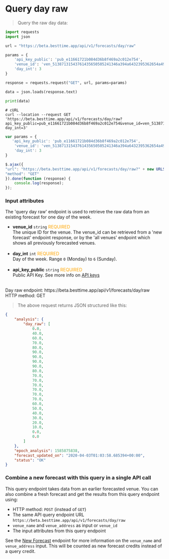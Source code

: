 # Query day raw

> Query the raw day data:

```python
import requests
import json

url = "https://beta.besttime.app/api/v1/forecasts/day/raw"

params = {
    'api_key_public': 'pub_e11661721b084d36b8f469a2c012e754',
    'venue_id': 'ven_51387131543761435650505241346a394a6432395362654a496843',
    'day_int': 3
}

response = requests.request("GET", url, params=params)

data = json.loads(response.text)

print(data)
```

```shell
# cURL
curl --location --request GET 'https://beta.besttime.app/api/v1/forecasts/day/raw?api_key_public=pub_e11661721b084d36b8f469a2c012e754&venue_id=ven_51387131543761435650505241346a394a6432395362654a496843&
day_int=3'
```

```javascript
var params = {
   'api_key_public': 'pub_e11661721b084d36b8f469a2c012e754',
    'venue_id': 'ven_51387131543761435650505241346a394a6432395362654a496843',
    'day_int': 3
}

$.ajax({
"url": "https://beta.besttime.app/api/v1/forecasts/day/raw?" + new URLSearchParams(params),
"method": "GET"
}).done(function (response) {
    console.log(response);
});
```

### Input attributes

The 'query day raw' endpoint is used to retrieve the raw data from an existing forecast for one day of the week.

- **venue_id** `string` <span style="color:orange">REQUIRED</span>  
 The unique ID for the venue. The venue_id can be retrieved from a 'new forecast' endpoint response, or by the 'all venues' endpoint which shows all previously forecasted venues.  
 &nbsp; 
- **day_int** `int` <span style="color:orange">REQUIRED</span>  
 Day of the week. Range `0` (Monday) to `6` (Sunday).  
 &nbsp; 
- **api_key_public** `string` <span style="color:orange">REQUIRED</span>  
 Public API Key. See more info on [API keys](#api-keys)  
 &nbsp; 

<aside class="notice">
Day raw endpoint: https://beta.besttime.app/api/v1/forecasts/day/raw
</aside>

<aside class="notice">
HTTP method: GET
</aside>

> The above request returns JSON structured like this:

```json
{
    "analysis": {
        "day_raw": [
            0.0,
            40.0,
            60.0,
            70.0,
            80.0,
            90.0,
            90.0,
            90.0,
            90.0,
            80.0,
            70.0,
            70.0,
            70.0,
            70.0,
            70.0,
            70.0,
            60.0,
            50.0,
            40.0,
            30.0,
            20.0,
            10.0,
            0.0,
            0.0
        ]
    },
    "epoch_analysis": 1585875838,
    "forecast_updated_on": "2020-04-03T01:03:58.685394+00:00",
    "status": "OK"
}
```


### Combine a new forecast with this query in a single API call
This query endpoint takes data from an earlier forecasted venue. You can also combine a fresh forecast and get the results from this query endpoint using:

-  HTTP method: `POST` (instead of `GET`)
-  The same API query endpoint URL `https://beta.besttime.app/api/v1/forecasts/day/raw`
-  `venue_name` and `venue_address` as input or `venue_id`
- The input attributes from this query endpoint

See the [New Forecast](#forecast-new-link) endpoint for more information on the `venue_name` and `venue_address` input. This will be counted as new forecast credits instead of a query credit.

